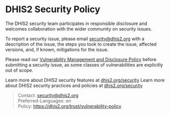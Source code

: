 # DHIS2 Security Policy

The DHIS2 security team participates in responsible disclosure and welcomes collaboration with the wider community on security issues.

To report a security issue, please email security@dhis2.org with a description of the issue, the steps you took to create the issue, affected versions, and, if known, mitigations for the issue.

Please read our [Vulnerability Management and Disclosure Policy](https://dhis2.org/trust/vulnerability-policy) before submitting a security issue, as some classes of vulnerabilities are explicitly out of scope.

Learn more about DHIS2 security features at [dhis2.org/security](https://dhis2.org/security)
Learn more about DHIS2 security practices and policies at [dhis2.org/security](https://dhis2.org/trust)

> Contact: security@dhis2.org \
> Preferred-Languages: en \
> Policy: https://dhis2.org/trust/vulnerability-policy
